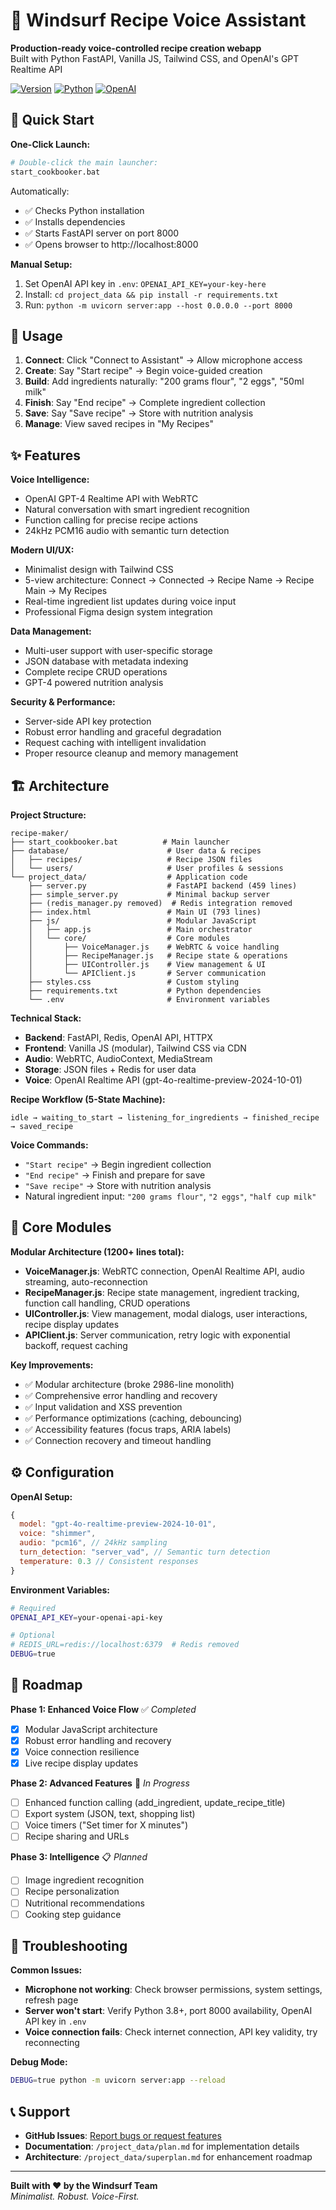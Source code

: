# 🍳 Windsurf Recipe Voice Assistant

**Production-ready voice-controlled recipe creation webapp**  
Built with Python FastAPI, Vanilla JS, Tailwind CSS, and OpenAI's GPT Realtime API

[![Version](https://img.shields.io/badge/version-0.0.2-blue.svg)](https://github.com/Thothius/recipe-maker-bot)
[![Python](https://img.shields.io/badge/python-3.8+-green.svg)](https://python.org)
[![OpenAI](https://img.shields.io/badge/OpenAI-Realtime%20API-orange.svg)](https://platform.openai.com)

## 🚀 Quick Start

**One-Click Launch:**
```bash
# Double-click the main launcher:
start_cookbooker.bat
```

Automatically:
- ✅ Checks Python installation
- ✅ Installs dependencies
- ✅ Starts FastAPI server on port 8000
- ✅ Opens browser to http://localhost:8000

**Manual Setup:**
1. Set OpenAI API key in `.env`: `OPENAI_API_KEY=your-key-here`
2. Install: `cd project_data && pip install -r requirements.txt`
3. Run: `python -m uvicorn server:app --host 0.0.0.0 --port 8000`

## 🎯 Usage

1. **Connect**: Click "Connect to Assistant" → Allow microphone access
2. **Create**: Say "Start recipe" → Begin voice-guided creation
3. **Build**: Add ingredients naturally: "200 grams flour", "2 eggs", "50ml milk"
4. **Finish**: Say "End recipe" → Complete ingredient collection
5. **Save**: Say "Save recipe" → Store with nutrition analysis
6. **Manage**: View saved recipes in "My Recipes"

## ✨ Features

**Voice Intelligence:**
- OpenAI GPT-4 Realtime API with WebRTC
- Natural conversation with smart ingredient recognition
- Function calling for precise recipe actions
- 24kHz PCM16 audio with semantic turn detection

**Modern UI/UX:**
- Minimalist design with Tailwind CSS
- 5-view architecture: Connect → Connected → Recipe Name → Recipe Main → My Recipes
- Real-time ingredient list updates during voice input
- Professional Figma design system integration

**Data Management:**
- Multi-user support with user-specific storage
- JSON database with metadata indexing
- Complete recipe CRUD operations
- GPT-4 powered nutrition analysis

**Security & Performance:**
- Server-side API key protection
- Robust error handling and graceful degradation
- Request caching with intelligent invalidation
- Proper resource cleanup and memory management

## 🏗️ Architecture

**Project Structure:**
```
recipe-maker/
├── start_cookbooker.bat          # Main launcher
├── database/                      # User data & recipes
│   ├── recipes/                   # Recipe JSON files
│   └── users/                     # User profiles & sessions
└── project_data/                  # Application code
    ├── server.py                  # FastAPI backend (459 lines)
    ├── simple_server.py           # Minimal backup server
    ├── (redis_manager.py removed)  # Redis integration removed
    ├── index.html                 # Main UI (793 lines)
    ├── js/                        # Modular JavaScript
    │   ├── app.js                 # Main orchestrator
    │   └── core/                  # Core modules
    │       ├── VoiceManager.js    # WebRTC & voice handling
    │       ├── RecipeManager.js   # Recipe state & operations
    │       ├── UIController.js    # View management & UI
    │       └── APIClient.js       # Server communication
    ├── styles.css                 # Custom styling
    ├── requirements.txt           # Python dependencies
    └── .env                       # Environment variables
```

**Technical Stack:**
- **Backend**: FastAPI, Redis, OpenAI API, HTTPX
- **Frontend**: Vanilla JS (modular), Tailwind CSS via CDN
- **Audio**: WebRTC, AudioContext, MediaStream
- **Storage**: JSON files + Redis for user data
- **Voice**: OpenAI Realtime API (gpt-4o-realtime-preview-2024-10-01)

**Recipe Workflow (5-State Machine):**
```
idle → waiting_to_start → listening_for_ingredients → finished_recipe → saved_recipe
```

**Voice Commands:**
- `"Start recipe"` → Begin ingredient collection
- `"End recipe"` → Finish and prepare for save
- `"Save recipe"` → Store with nutrition analysis
- Natural ingredient input: `"200 grams flour"`, `"2 eggs"`, `"half cup milk"`

## 🔧 Core Modules

**Modular Architecture (1200+ lines total):**
- **VoiceManager.js**: WebRTC connection, OpenAI Realtime API, audio streaming, auto-reconnection
- **RecipeManager.js**: Recipe state management, ingredient tracking, function call handling, CRUD operations
- **UIController.js**: View management, modal dialogs, user interactions, recipe display updates
- **APIClient.js**: Server communication, retry logic with exponential backoff, request caching

**Key Improvements:**
- ✅ Modular architecture (broke 2986-line monolith)
- ✅ Comprehensive error handling and recovery
- ✅ Input validation and XSS prevention
- ✅ Performance optimizations (caching, debouncing)
- ✅ Accessibility features (focus traps, ARIA labels)
- ✅ Connection recovery and timeout handling

## ⚙️ Configuration

**OpenAI Setup:**
```javascript
{
  model: "gpt-4o-realtime-preview-2024-10-01",
  voice: "shimmer",
  audio: "pcm16", // 24kHz sampling
  turn_detection: "server_vad", // Semantic turn detection
  temperature: 0.3 // Consistent responses
}
```

**Environment Variables:**
```bash
# Required
OPENAI_API_KEY=your-openai-api-key

# Optional
# REDIS_URL=redis://localhost:6379  # Redis removed
DEBUG=true
```

## 🚧 Roadmap

**Phase 1: Enhanced Voice Flow** ✅ *Completed*
- [x] Modular JavaScript architecture
- [x] Robust error handling and recovery
- [x] Voice connection resilience
- [x] Live recipe display updates

**Phase 2: Advanced Features** 🔄 *In Progress*
- [ ] Enhanced function calling (add_ingredient, update_recipe_title)
- [ ] Export system (JSON, text, shopping list)
- [ ] Voice timers ("Set timer for X minutes")
- [ ] Recipe sharing and URLs

**Phase 3: Intelligence** 📋 *Planned*
- [ ] Image ingredient recognition
- [ ] Recipe personalization
- [ ] Nutritional recommendations
- [ ] Cooking step guidance

## 🐛 Troubleshooting

**Common Issues:**
- **Microphone not working**: Check browser permissions, system settings, refresh page
- **Server won't start**: Verify Python 3.8+, port 8000 availability, OpenAI API key in `.env`
- **Voice connection fails**: Check internet connection, API key validity, try reconnecting

**Debug Mode:**
```bash
DEBUG=true python -m uvicorn server:app --reload
```

## 📞 Support

- **GitHub Issues**: [Report bugs or request features](https://github.com/Thothius/recipe-maker-bot/issues)
- **Documentation**: `/project_data/plan.md` for implementation details
- **Architecture**: `/project_data/superplan.md` for enhancement roadmap

---

**Built with ❤️ by the Windsurf Team**  
*Minimalist. Robust. Voice-First.*
